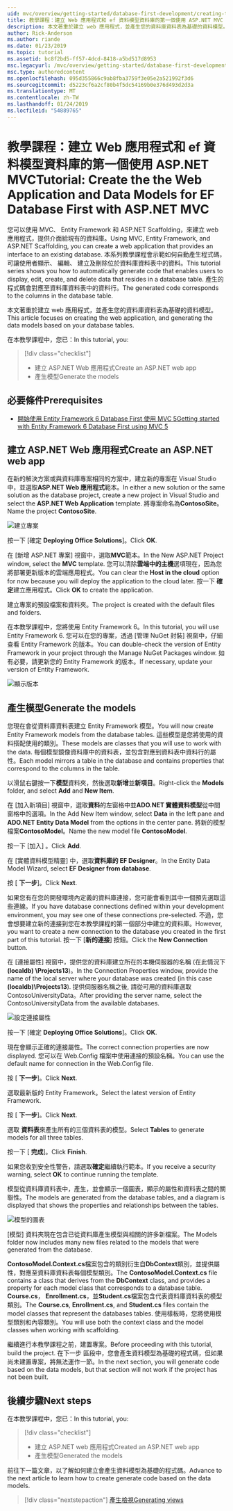 ```yaml
---
uid: mvc/overview/getting-started/database-first-development/creating-the-web-application
title: 教學課程：建立 Web 應用程式和 ef 資料模型資料庫的第一個使用 ASP.NET MVC
description: 本文著重於建立 web 應用程式，並產生您的資料庫資料表為基礎的資料模型。
author: Rick-Anderson
ms.author: riande
ms.date: 01/23/2019
ms.topic: tutorial
ms.assetid: bc8f2bd5-ff57-4dcd-8418-a5bd517d8953
msc.legacyurl: /mvc/overview/getting-started/database-first-development/creating-the-web-application
msc.type: authoredcontent
ms.openlocfilehash: 095d355866c9ab8fba3759f3e05e2a521992f3d6
ms.sourcegitcommit: d5223cf6a2cf80b4f5dc54169b0e376d493d2d3a
ms.translationtype: MT
ms.contentlocale: zh-TW
ms.lasthandoff: 01/24/2019
ms.locfileid: "54889765"
---
```

# <a name="tutorial-create-the-the-web-application-and-data-models-for-ef-database-first-with-aspnet-mvc"></a><span data-ttu-id="fe244-103">教學課程：建立 Web 應用程式和 ef 資料模型資料庫的第一個使用 ASP.NET MVC</span><span class="sxs-lookup"><span data-stu-id="fe244-103">Tutorial: Create the the Web Application and Data Models for EF Database First with ASP.NET MVC</span></span>

 <span data-ttu-id="fe244-104">您可以使用 MVC、 Entity Framework 和 ASP.NET Scaffolding，來建立 web 應用程式，提供介面給現有的資料庫。</span><span class="sxs-lookup"><span data-stu-id="fe244-104">Using MVC, Entity Framework, and ASP.NET Scaffolding, you can create a web application that provides an interface to an existing database.</span></span> <span data-ttu-id="fe244-105">本系列教學課程會示範如何自動產生程式碼，可讓使用者顯示、 編輯、 建立及刪除位於資料庫資料表中的資料。</span><span class="sxs-lookup"><span data-stu-id="fe244-105">This tutorial series shows you how to automatically generate code that enables users to display, edit, create, and delete data that resides in a database table.</span></span> <span data-ttu-id="fe244-106">產生的程式碼會對應至資料庫資料表中的資料行。</span><span class="sxs-lookup"><span data-stu-id="fe244-106">The generated code corresponds to the columns in the database table.</span></span>

<span data-ttu-id="fe244-107">本文著重於建立 web 應用程式，並產生您的資料庫資料表為基礎的資料模型。</span><span class="sxs-lookup"><span data-stu-id="fe244-107">This article focuses on creating the web application, and generating the data models based on your database tables.</span></span>

<span data-ttu-id="fe244-108">在本教學課程中，您已：</span><span class="sxs-lookup"><span data-stu-id="fe244-108">In this tutorial, you:</span></span>

> [!div class="checklist"]
> * <span data-ttu-id="fe244-109">建立 ASP.NET Web 應用程式</span><span class="sxs-lookup"><span data-stu-id="fe244-109">Create an ASP.NET web app</span></span>
> * <span data-ttu-id="fe244-110">產生模型</span><span class="sxs-lookup"><span data-stu-id="fe244-110">Generate the models</span></span>

## <a name="prerequisites"></a><span data-ttu-id="fe244-111">必要條件</span><span class="sxs-lookup"><span data-stu-id="fe244-111">Prerequisites</span></span>

* [<span data-ttu-id="fe244-112">開始使用 Entity Framework 6 Database First 使用 MVC 5</span><span class="sxs-lookup"><span data-stu-id="fe244-112">Getting started with Entity Framework 6 Database First using MVC 5</span></span>](setting-up-database.md)

## <a name="create-an-aspnet-web-app"></a><span data-ttu-id="fe244-113">建立 ASP.NET Web 應用程式</span><span class="sxs-lookup"><span data-stu-id="fe244-113">Create an ASP.NET web app</span></span>

<span data-ttu-id="fe244-114">在新的解決方案或與資料庫專案相同的方案中，建立新的專案在 Visual Studio 中，並選取**ASP.NET Web 應用程式**範本。</span><span class="sxs-lookup"><span data-stu-id="fe244-114">In either a new solution or the same solution as the database project, create a new project in Visual Studio and select the **ASP.NET Web Application** template.</span></span> <span data-ttu-id="fe244-115">將專案命名為**ContosoSite**。</span><span class="sxs-lookup"><span data-stu-id="fe244-115">Name the project **ContosoSite**.</span></span>

![建立專案](creating-the-web-application/_static/image1.png)

<span data-ttu-id="fe244-117">按一下 [確定 **Deploying Office Solutions**]。</span><span class="sxs-lookup"><span data-stu-id="fe244-117">Click **OK**.</span></span>

<span data-ttu-id="fe244-118">在 [新增 ASP.NET 專案] 視窗中，選取**MVC**範本。</span><span class="sxs-lookup"><span data-stu-id="fe244-118">In the New ASP.NET Project window, select the **MVC** template.</span></span> <span data-ttu-id="fe244-119">您可以清除**雲端中的主機**選項現在，因為您將部署更新版本的雲端應用程式。</span><span class="sxs-lookup"><span data-stu-id="fe244-119">You can clear the **Host in the cloud** option for now because you will deploy the application to the cloud later.</span></span> <span data-ttu-id="fe244-120">按一下 **確定**建立應用程式。</span><span class="sxs-lookup"><span data-stu-id="fe244-120">Click **OK** to create the application.</span></span>

<span data-ttu-id="fe244-121">建立專案的預設檔案和資料夾。</span><span class="sxs-lookup"><span data-stu-id="fe244-121">The project is created with the default files and folders.</span></span>

<span data-ttu-id="fe244-122">在本教學課程中，您將使用 Entity Framework 6。</span><span class="sxs-lookup"><span data-stu-id="fe244-122">In this tutorial, you will use Entity Framework 6.</span></span> <span data-ttu-id="fe244-123">您可以在您的專案，透過 [管理 NuGet 封裝] 視窗中，仔細查看 Entity Framework 的版本。</span><span class="sxs-lookup"><span data-stu-id="fe244-123">You can double-check the version of Entity Framework in your project through the Manage NuGet Packages window.</span></span> <span data-ttu-id="fe244-124">如有必要，請更新您的 Entity Framework 的版本。</span><span class="sxs-lookup"><span data-stu-id="fe244-124">If necessary, update your version of Entity Framework.</span></span>

![顯示版本](creating-the-web-application/_static/image3.png)

## <a name="generate-the-models"></a><span data-ttu-id="fe244-126">產生模型</span><span class="sxs-lookup"><span data-stu-id="fe244-126">Generate the models</span></span>

<span data-ttu-id="fe244-127">您現在會從資料庫資料表建立 Entity Framework 模型。</span><span class="sxs-lookup"><span data-stu-id="fe244-127">You will now create Entity Framework models from the database tables.</span></span> <span data-ttu-id="fe244-128">這些模型是您將使用的資料搭配使用的類別。</span><span class="sxs-lookup"><span data-stu-id="fe244-128">These models are classes that you will use to work with the data.</span></span> <span data-ttu-id="fe244-129">每個模型鏡像資料庫中的資料表，並包含對應到資料表中資料行的屬性。</span><span class="sxs-lookup"><span data-stu-id="fe244-129">Each model mirrors a table in the database and contains properties that correspond to the columns in the table.</span></span>

<span data-ttu-id="fe244-130">以滑鼠右鍵按一下**模型**資料夾，然後選取**新增**並**新項目**。</span><span class="sxs-lookup"><span data-stu-id="fe244-130">Right-click the **Models** folder, and select **Add** and **New Item**.</span></span>

<span data-ttu-id="fe244-131">在 [加入新項目] 視窗中，選取**資料**的左窗格中並**ADO.NET 實體資料模型**從中間窗格中的選項。</span><span class="sxs-lookup"><span data-stu-id="fe244-131">In the Add New Item window, select **Data** in the left pane and **ADO.NET Entity Data Model** from the options in the center pane.</span></span> <span data-ttu-id="fe244-132">將新的模型檔案**ContosoModel**。</span><span class="sxs-lookup"><span data-stu-id="fe244-132">Name the new model file **ContosoModel**.</span></span>

<span data-ttu-id="fe244-133">按一下 [加入] 。</span><span class="sxs-lookup"><span data-stu-id="fe244-133">Click **Add**.</span></span>

<span data-ttu-id="fe244-134">在 [實體資料模型精靈] 中，選取**資料庫的 EF Designer**。</span><span class="sxs-lookup"><span data-stu-id="fe244-134">In the Entity Data Model Wizard, select **EF Designer from database**.</span></span>

<span data-ttu-id="fe244-135">按 [ **下一步**]。</span><span class="sxs-lookup"><span data-stu-id="fe244-135">Click **Next**.</span></span>

<span data-ttu-id="fe244-136">如果您有在您的開發環境內定義的資料庫連接，您可能會看到其中一個預先選取這些連線。</span><span class="sxs-lookup"><span data-stu-id="fe244-136">If you have database connections defined within your development environment, you may see one of these connections pre-selected.</span></span> <span data-ttu-id="fe244-137">不過，您會想要建立新的連接到您在本教學課程的第一個部分中建立的資料庫。</span><span class="sxs-lookup"><span data-stu-id="fe244-137">However, you want to create a new connection to the database you created in the first part of this tutorial.</span></span> <span data-ttu-id="fe244-138">按一下 [**新的連接**] 按鈕。</span><span class="sxs-lookup"><span data-stu-id="fe244-138">Click the **New Connection** button.</span></span>

<span data-ttu-id="fe244-139">在 [連接屬性] 視窗中，提供您的資料庫建立所在的本機伺服器的名稱 (在此情況下 **(localdb) \Projects13**)。</span><span class="sxs-lookup"><span data-stu-id="fe244-139">In the Connection Properties window, provide the name of the local server where your database was created (in this case **(localdb)\Projects13**).</span></span> <span data-ttu-id="fe244-140">提供伺服器名稱之後, 請從可用的資料庫選取 ContosoUniversityData。</span><span class="sxs-lookup"><span data-stu-id="fe244-140">After providing the server name, select the ContosoUniversityData from the available databases.</span></span>

![設定連接屬性](creating-the-web-application/_static/image8.png)

<span data-ttu-id="fe244-142">按一下 [確定 **Deploying Office Solutions**]。</span><span class="sxs-lookup"><span data-stu-id="fe244-142">Click **OK**.</span></span>

<span data-ttu-id="fe244-143">現在會顯示正確的連接屬性。</span><span class="sxs-lookup"><span data-stu-id="fe244-143">The correct connection properties are now displayed.</span></span> <span data-ttu-id="fe244-144">您可以在 Web.Config 檔案中使用連接的預設名稱。</span><span class="sxs-lookup"><span data-stu-id="fe244-144">You can use the default name for connection in the Web.Config file.</span></span>

<span data-ttu-id="fe244-145">按 [ **下一步**]。</span><span class="sxs-lookup"><span data-stu-id="fe244-145">Click **Next**.</span></span>

<span data-ttu-id="fe244-146">選取最新版的 Entity Framework。</span><span class="sxs-lookup"><span data-stu-id="fe244-146">Select the latest version of Entity Framework.</span></span>

<span data-ttu-id="fe244-147">按 [ **下一步**]。</span><span class="sxs-lookup"><span data-stu-id="fe244-147">Click **Next**.</span></span>

<span data-ttu-id="fe244-148">選取 **資料表**來產生所有的三個資料表的模型。</span><span class="sxs-lookup"><span data-stu-id="fe244-148">Select **Tables** to generate models for all three tables.</span></span>

<span data-ttu-id="fe244-149">按一下 [ **完成**]。</span><span class="sxs-lookup"><span data-stu-id="fe244-149">Click **Finish**.</span></span>

<span data-ttu-id="fe244-150">如果您收到安全性警告，請選取**確定**繼續執行範本。</span><span class="sxs-lookup"><span data-stu-id="fe244-150">If you receive a security warning, select **OK** to continue running the template.</span></span>

<span data-ttu-id="fe244-151">模型從資料庫資料表中，產生，並會顯示一個圖表，顯示的屬性和資料表之間的關聯性。</span><span class="sxs-lookup"><span data-stu-id="fe244-151">The models are generated from the database tables, and a diagram is displayed that shows the properties and relationships between the tables.</span></span>

![模型的圖表](creating-the-web-application/_static/image11.png)

<span data-ttu-id="fe244-153">[模型] 資料夾現在包含已從資料庫產生模型與相關的許多新檔案。</span><span class="sxs-lookup"><span data-stu-id="fe244-153">The Models folder now includes many new files related to the models that were generated from the database.</span></span>

<span data-ttu-id="fe244-154">**ContosoModel.Context.cs**檔案包含的類別衍生自**DbContext**類別，並提供屬性，對應至資料庫資料表每個模型類別。</span><span class="sxs-lookup"><span data-stu-id="fe244-154">The **ContosoModel.Context.cs** file contains a class that derives from the **DbContext** class, and provides a property for each model class that corresponds to a database table.</span></span> <span data-ttu-id="fe244-155">**Course.cs**， **Enrollment.cs**，並**Student.cs**檔案包含代表資料庫資料表的模型類別。</span><span class="sxs-lookup"><span data-stu-id="fe244-155">The **Course.cs**, **Enrollment.cs**, and **Student.cs** files contain the model classes that represent the databases tables.</span></span> <span data-ttu-id="fe244-156">使用樣板時，您將使用模型類別和內容類別。</span><span class="sxs-lookup"><span data-stu-id="fe244-156">You will use both the context class and the model classes when working with scaffolding.</span></span>

<span data-ttu-id="fe244-157">繼續進行本教學課程之前，建置專案。</span><span class="sxs-lookup"><span data-stu-id="fe244-157">Before proceeding with this tutorial, build the project.</span></span> <span data-ttu-id="fe244-158">在下一步 區段中，您會產生資料模型為基礎的程式碼，但如果尚未建置專案，將無法運作一節。</span><span class="sxs-lookup"><span data-stu-id="fe244-158">In the next section, you will generate code based on the data models, but that section will not work if the project has not been built.</span></span>

## <a name="next-steps"></a><span data-ttu-id="fe244-159">後續步驟</span><span class="sxs-lookup"><span data-stu-id="fe244-159">Next steps</span></span>

<span data-ttu-id="fe244-160">在本教學課程中，您已：</span><span class="sxs-lookup"><span data-stu-id="fe244-160">In this tutorial, you:</span></span>

> [!div class="checklist"]
> * <span data-ttu-id="fe244-161">建立 ASP.NET web 應用程式</span><span class="sxs-lookup"><span data-stu-id="fe244-161">Created an ASP.NET web app</span></span>
> * <span data-ttu-id="fe244-162">產生模型</span><span class="sxs-lookup"><span data-stu-id="fe244-162">Generated the models</span></span>

<span data-ttu-id="fe244-163">前往下一篇文章，以了解如何建立會產生資料模型為基礎的程式碼。</span><span class="sxs-lookup"><span data-stu-id="fe244-163">Advance to the next article to learn how to create generate code based on the data models.</span></span>
> [!div class="nextstepaction"]
> [<span data-ttu-id="fe244-164">產生檢視</span><span class="sxs-lookup"><span data-stu-id="fe244-164">Generating views</span></span>](generating-views.md)